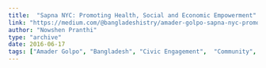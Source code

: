 ```yaml
---
title:  "Sapna NYC: Promoting Health, Social and Economic Empowerment"
link: "https://medium.com/@bangladeshistry/amader-golpo-sapna-nyc-promoting-health-social-and-economic-empowerment-be13cec51436"
author: "Nowshen Pranthi"
type: "archive"
date: 2016-06-17
tags: ["Amader Golpo", "Bangladesh", "Civic Engagement",  "Community", "Empowerment", "Women"]
---
```

